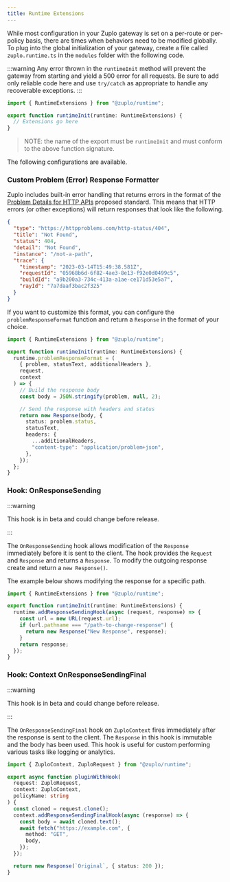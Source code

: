 ```yaml
---
title: Runtime Extensions
---
```


While most configuration in your Zuplo gateway is set on a per-route or per-policy basis, there are times when behaviors need to be modified globally. To plug into the global initialization of your gateway, create a file called `zuplo.runtime.ts` in the `modules` folder with the following code.

:::warning
Any error thrown in the `runtimeInit` method will prevent the gateway from starting and yield a 500 error for all requests. Be sure to add only reliable code here and use `try/catch` as appropriate to handle any recoverable exceptions.
:::

```ts
import { RuntimeExtensions } from "@zuplo/runtime";

export function runtimeInit(runtime: RuntimeExtensions) {
  // Extensions go here
}
```

> NOTE: the name of the export must be `runtimeInit` and must conform to the above function signature.

The following configurations are available.

### Custom Problem (Error) Response Formatter

Zuplo includes built-in error handling that returns errors in the format of the [Problem Details for HTTP APIs](http://httpproblems.com/) proposed standard. This means that HTTP errors (or other exceptions) will return responses that look like the following.

```json
{
  "type": "https://httpproblems.com/http-status/404",
  "title": "Not Found",
  "status": 404,
  "detail": "Not Found",
  "instance": "/not-a-path",
  "trace": {
    "timestamp": "2023-03-14T15:49:38.581Z",
    "requestId": "05968b6d-6f82-4ae3-8e13-f92e0d0499c5",
    "buildId": "a9b200a3-734c-413a-a1ae-ce171d53e5a7",
    "rayId": "7a7daaf3bac2f325"
  }
}
```

If you want to customize this format, you can configure the `problemResponseFormat` function and return a `Response` in the format of your choice.

```ts
import { RuntimeExtensions } from "@zuplo/runtime";

export function runtimeInit(runtime: RuntimeExtensions) {
  runtime.problemResponseFormat = (
    { problem, statusText, additionalHeaders },
    request,
    context
  ) => {
    // Build the response body
    const body = JSON.stringify(problem, null, 2);

    // Send the response with headers and status
    return new Response(body, {
      status: problem.status,
      statusText,
      headers: {
        ...additionalHeaders,
        "content-type": "application/problem+json",
      },
    });
  };
}
```

### Hook: OnResponseSending

:::warning

This hook is in beta and could change before release.

:::

The `OnResponseSending` hook allows modification of the `Response` immediately before it is sent to the client. The hook provides the `Request` and `Response` and returns a `Response`. To modify the outgoing response create and return a `new Response()`.

The example below shows modifying the response for a specific path.

```ts
import { RuntimeExtensions } from "@zuplo/runtime";

export function runtimeInit(runtime: RuntimeExtensions) {
  runtime.addResponseSendingHook(async (request, response) => {
    const url = new URL(request.url);
    if (url.pathname === "/path-to-change-response") {
      return new Response("New Response", response);
    }
    return response;
  });
}
```

### Hook: Context OnResponseSendingFinal

:::warning

This hook is in beta and could change before release.

:::

The `OnResponseSendingFinal` hook on `ZuploContext` fires immediately after the response is sent to the client. The `Response` in this hook is immutable and the body has been used. This hook is useful for custom performing various tasks like logging or analytics.

```ts
import { ZuploContext, ZuploRequest } from "@zuplo/runtime";

export async function pluginWithHook(
  request: ZuploRequest,
  context: ZuploContext,
  policyName: string
) {
  const cloned = request.clone();
  context.addResponseSendingFinalHook(async (response) => {
    const body = await cloned.text();
    await fetch("https://example.com", {
      method: "GET",
      body,
    });
  });

  return new Response(`Original`, { status: 200 });
}
```
